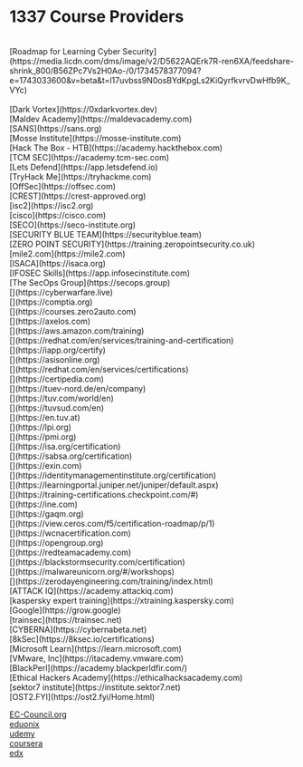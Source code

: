 # 1337 Course Providers
<br/>
[Roadmap for Learning Cyber Security](https://media.licdn.com/dms/image/v2/D5622AQErk7R-ren6XA/feedshare-shrink_800/B56ZPc7Vs2H0Ao-/0/1734578377094?e=1743033600&v=beta&t=l17uvbss9N0osBYdKpgLs2KiQyrfkvrvDwHfb9K_VYc)<br/>
<br/>
[Dark Vortex](https://0xdarkvortex.dev)<br/>
[Maldev Academy](https://maldevacademy.com)<br/>
[SANS](https://sans.org)<br/>
[Mosse Institute](https://mosse-institute.com)<br/>
[Hack The Box - HTB](https://academy.hackthebox.com)<br/>
[TCM SEC](https://academy.tcm-sec.com)<br/>
[Lets Defend](https://app.letsdefend.io)<br/>
[TryHack Me](https://tryhackme.com)<br/>
[OffSec](https://offsec.com)<br/>
[CREST](https://crest-approved.org)<br/>
[isc2](https://isc2.org)<br/>
[cisco](https://cisco.com)<br/>
[SECO](https://seco-institute.org)<br/>
[SECURITY BLUE TEAM](https://securityblue.team)<br/>
[ZERO POINT SECURITY](https://training.zeropointsecurity.co.uk)<br/>
[mile2.com](https://mile2.com)<br/>
[ISACA](https://isaca.org)<br/>
[IFOSEC Skills](https://app.infosecinstitute.com)<br/>
[The SecOps Group](https://secops.group)<br/>
[](https://cyberwarfare.live)<br/>
[](https://comptia.org)<br/>
[](https://courses.zero2auto.com)<br/>
[](https://axelos.com)<br/>
[](https://aws.amazon.com/training)<br/>
[](https://redhat.com/en/services/training-and-certification)<br/>
[](https://iapp.org/certify)<br/>
[](https://asisonline.org)<br/>
[](https://redhat.com/en/services/certifications)<br/>
[](https://certipedia.com)<br/>
[](https://tuev-nord.de/en/company)<br/>
[](https://tuv.com/world/en)<br/>
[](https://tuvsud.com/en)<br/>
[](https://en.tuv.at)<br/>
[](https://lpi.org)<br/>
[](https://pmi.org)<br/>
[](https://isa.org/certification)<br/>
[](https://sabsa.org/certification)<br/>
[](https://exin.com)<br/>
[](https://identitymanagementinstitute.org/certification)<br/>
[](https://learningportal.juniper.net/juniper/default.aspx)<br/>
[](https://training-certifications.checkpoint.com/#)<br/>
[](https://ine.com)<br/>
[](https://gaqm.org)<br/>
[](https://view.ceros.com/f5/certification-roadmap/p/1)<br/>
[](https://wcnacertification.com)<br/>
[](https://opengroup.org)<br/>
[](https://redteamacademy.com)<br/>
[](https://blackstormsecurity.com/certification)<br/>
[](https://malwareunicorn.org/#/workshops)<br/>
[](https://zerodayengineering.com/training/index.html)<br/>
[ATTACK IQ](https://academy.attackiq.com)<br/>
[kaspersky expert training](https://xtraining.kaspersky.com)<br/>
[Google](https://grow.google)<br/>
[trainsec](https://trainsec.net)<br/>
[CYBERNA](https://cybernabeta.net)<br/>
[8kSec](https://8ksec.io/certifications)<br/>
[Microsoft Learn](https://learn.microsoft.com)<br/>
[VMware, Inc](https://itacademy.vmware.com)<br/>
[BlackPerl](https://academy.blackperldfir.com/)<br/>
[Ethical Hackers Academy](https://ethicalhacksacademy.com)<br/>
[sektor7 institute](https://institute.sektor7.net)<br/>
[OST2.FYI](https://ost2.fyi/Home.html)<br/>


[EC-Council.org](https://eccouncil.org)<br/>
[eduonix](https://eduonix.com)<br/>
[udemy](https://udemy.com)<br/>
[coursera](https://coursera.org)<br/>
[edx](https://edx.org)<br/>
